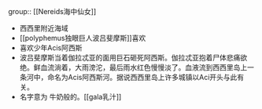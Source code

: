 group:: [[Nereids海中仙女]]

- 西西里附近海域
- [[polyphemus独眼巨人波吕斐摩斯]]喜欢
- 喜欢少年Acis阿西斯
- 波吕斐摩斯当着伽拉忒亚的面用巨石砸死阿西斯。伽拉忒亚抱着尸体悲痛欲绝。鲜血流淌着，大雨滂沱，最后雨水红色慢慢淡了。血液流到西西里岛上一条河中，命名为Acis阿西斯河。据说西西里岛上许多城镇以Aci开头与此有关。
- 名字意为 牛奶般的。[[gala乳汁]]